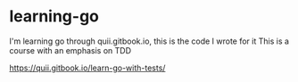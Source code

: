 # learning-go
I'm learning go through quii.gitbook.io, this is the code I wrote for it
This is a course with an emphasis on TDD

https://quii.gitbook.io/learn-go-with-tests/
